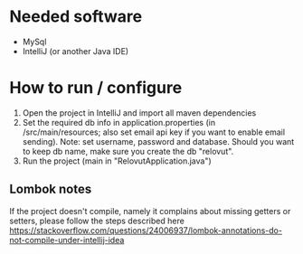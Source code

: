 # Needed software
- MySql
- IntelliJ (or another Java IDE)

# How to run / configure
1. Open the project in IntelliJ and import all maven dependencies
2. Set the required db info in application.properties (in /src/main/resources; also set email api key if you want to enable email sending). Note: set username, password and database. Should you want to keep db name, make sure you create the db "relovut".
3. Run the project (main in "RelovutApplication.java")

## Lombok notes
If the project doesn't compile, namely it complains about missing getters or setters, please follow the steps described here https://stackoverflow.com/questions/24006937/lombok-annotations-do-not-compile-under-intellij-idea
